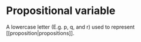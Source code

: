 # Propositional variable
A lowercase letter (E.g. p, q, and r) used to represent [[proposition|propositions]].